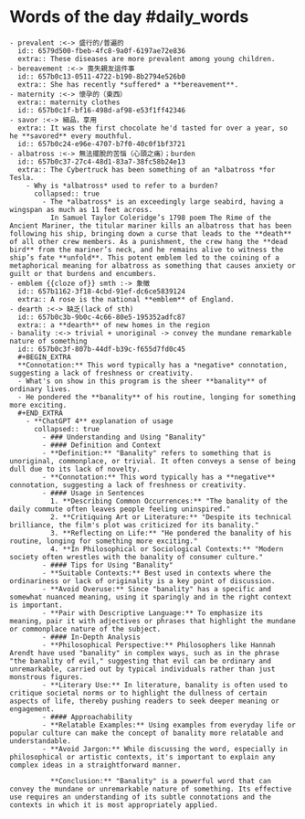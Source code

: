 # Words of the day #daily_words
	- prevalent :<-> 盛行的/普遍的
	  id:: 6579d500-fbeb-4fc8-9a0f-6197ae72e836
	  extra:: These diseases are more prevalent among young children.
	- bereavement :<-> 喪失親友這件事
	  id:: 657b0c13-0511-4722-b190-8b2794e526b0
	  extra:: She has recently *suffered* a **bereavement**.
	- maternity :<-> 懷孕的（東西） 
	  extra:: maternity clothes
	  id:: 657b0c1f-bf16-498d-af98-e53f1ff42346
	- savor :<-> 細品，享用
	  extra:: It was the first chocolate he'd tasted for over a year, so he **savored** every mouthful.
	  id:: 657b0c24-e96e-4707-b7f0-40c0f1bf3721
	- albatross :<-> 無法擺脫的苦惱（心頭之痛）；burden
	  id:: 657b0c37-27c4-48d1-83a7-38fc58b24e13
	  extra:: The Cybertruck has been something of an *albatross *for Tesla.
		- Why is *albatross* used to refer to a burden?
		  collapsed:: true
			- The *albatross* is an exceedingly large seabird, having a wingspan as much as 11 feet across.
			  In Samuel Taylor Coleridge’s 1798 poem The Rime of the Ancient Mariner, the titular mariner kills an albatross that has been following his ship, bringing down a curse that leads to the **death** of all other crew members. As a punishment, the crew hang the **dead bird** from the mariner’s neck, and he remains alive to witness the ship’s fate **unfold**. This potent emblem led to the coining of a metaphorical meaning for albatross as something that causes anxiety or guilt or that burdens and encumbers.
	- emblem {{cloze of}} smth :-> 象徵
	  id:: 657b1162-3f18-4cbd-91ef-dc6ce5839124
	  extra:: A rose is the national **emblem** of England.
	- dearth :<-> 缺乏(lack of sth)
	  id:: 657b0c3b-9b0c-4c66-80e5-195352adfc87
	  extra:: a **dearth** of new homes in the region
	- banality :<-> trivial + unoriginal -> convey the mundane remarkable nature of something
	  id:: 657b0c3f-807b-44df-b39c-f655d7fd0c45
	  #+BEGIN_EXTRA
	  **Connotation:** This word typically has a *negative* connotation, suggesting a lack of freshness or creativity.
	  - What's on show in this program is the sheer **banality** of ordinary lives.
	  - He pondered the **banality** of his routine, longing for something more exciting.
	  #+END_EXTRA
		- **ChatGPT 4** explanation of usage
		  collapsed:: true
			- ### Understanding and Using "Banality"
			- #### Definition and Context
			- **Definition:** "Banality" refers to something that is unoriginal, commonplace, or trivial. It often conveys a sense of being dull due to its lack of novelty.
			- **Connotation:** This word typically has a **negative** connotation, suggesting a lack of freshness or creativity.
			- #### Usage in Sentences
			  1. **Describing Common Occurrences:** "The banality of the daily commute often leaves people feeling uninspired."
			  2. **Critiquing Art or Literature:** "Despite its technical brilliance, the film's plot was criticized for its banality."
			  3. **Reflecting on Life:** "He pondered the banality of his routine, longing for something more exciting."
			  4. **In Philosophical or Sociological Contexts:** "Modern society often wrestles with the banality of consumer culture."
			- #### Tips for Using "Banality"
			- **Suitable Contexts:** Best used in contexts where the ordinariness or lack of originality is a key point of discussion.
			- **Avoid Overuse:** Since "banality" has a specific and somewhat nuanced meaning, using it sparingly and in the right context is important.
			- **Pair with Descriptive Language:** To emphasize its meaning, pair it with adjectives or phrases that highlight the mundane or commonplace nature of the subject.
			- #### In-Depth Analysis
			- **Philosophical Perspective:** Philosophers like Hannah Arendt have used "banality" in complex ways, such as in the phrase "the banality of evil," suggesting that evil can be ordinary and unremarkable, carried out by typical individuals rather than just monstrous figures.
			- **Literary Use:** In literature, banality is often used to critique societal norms or to highlight the dullness of certain aspects of life, thereby pushing readers to seek deeper meaning or engagement.
			- #### Approachability
			- **Relatable Examples:** Using examples from everyday life or popular culture can make the concept of banality more relatable and understandable.
			- **Avoid Jargon:** While discussing the word, especially in philosophical or artistic contexts, it's important to explain any complex ideas in a straightforward manner.
			  
			  **Conclusion:** "Banality" is a powerful word that can convey the mundane or unremarkable nature of something. Its effective use requires an understanding of its subtle connotations and the contexts in which it is most appropriately applied.